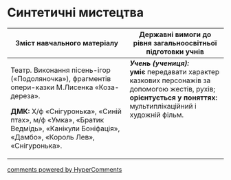 <div id="hypercomments_widget" class="js-hypercomments-widget invisible"></div>

Синтетичні мистецтва
=============================================

<table>
<thead>
  <tr>
    <th width="55%" align="center">Зміст навчального матеріалу</th>
    <th width="45%" align="center">Державні вимоги до рівня загальноосвітньої підготовки учнів</th>
  </tr>
</thead>
<tbody>
  <tr>
    <td width="55%" style="vertical-align:top !important;">
<p>Театр.  Виконання пісень-ігор («Подоляночка»), фрагментів опери-казки М.Лисенка «Коза-дереза».  
<p><b>ДМК:</b> Х/ф «Снігуронька», «Синій птах», м/ф «Умка», «Братик Ведмідь», «Канікули Боніфація», «Дамбо», «Король Лев», «Снігуронька».</p>   
	</td>
<td width="45%" style="vertical-align:top !important;"><b><i>Учень (учениця):</i></b><br>
<b>уміє</b> передавати характер казкових персонажів за допомогою жестів, рухів;<br>
<b>орієнтується у поняттях:</b> мультиплікаційний і художній фільм.<br>
</td>
	</tr>
</tbody>
</table>

<div class="js-hypercomments-container">
<a href="http://hypercomments.com" class="hc-link" title="comments widget">comments powered by HyperComments</a>
</div>